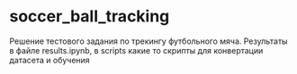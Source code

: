 # soccer_ball_tracking

Решение тестового задания по трекингу футбольного мяча. Результаты в файле results.ipynb, в scripts какие то скрипты для конвертации датасета и обучения
